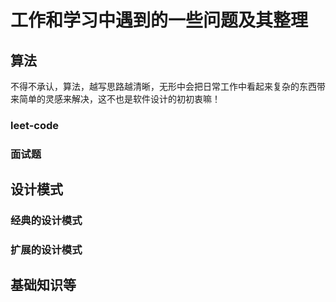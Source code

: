 # 工作和学习中遇到的一些问题及其整理
## 算法<br>
  不得不承认，算法，越写思路越清晰，无形中会把日常工作中看起来复杂的东西带来简单的灵感来解决，这不也是软件设计的初初衷嘛！
### leet-code<br>
### 面试题<br>
## 设计模式<br>
  
### 经典的设计模式<br>
### 扩展的设计模式<br>
## 基础知识等<br>



